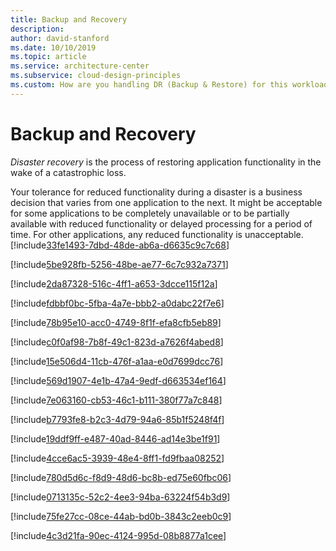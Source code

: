 ```yaml
---
title: Backup and Recovery
description: 
author: david-stanford
ms.date: 10/10/2019
ms.topic: article
ms.service: architecture-center
ms.subservice: cloud-design-principles
ms.custom: How are you handling DR (Backup & Restore) for this workload? 
---
```


# Backup and Recovery

*Disaster recovery* is the process of restoring application functionality in the wake of a catastrophic loss.

Your tolerance for reduced functionality during a disaster is a business decision that varies from one application to the next. It might be acceptable for some applications to be completely unavailable or to be partially available with reduced functionality or delayed processing for a period of time. For other applications, any reduced functionality is unacceptable.<!-- You have a plan for dependency failures -->
[!include[33fe1493-7dbd-48de-ab6a-d6635c9c7c68](./guidance/33fe1493-7dbd-48de-ab6a-d6635c9c7c68.md)]

<!-- There is a response plan in place for network outages. -->
[!include[5be928fb-5256-48be-ae77-6c7c932a7371](./guidance/5be928fb-5256-48be-ae77-6c7c932a7371.md)]

<!-- You have manual responses defined where automation doesn't exist -->
[!include[2da87328-516c-4ff1-a653-3dcce115f12a](./guidance/2da87328-516c-4ff1-a653-3dcce115f12a.md)]

<!-- You understand what to do when data is corrupted or deleted -->
[!include[fdbbf0bc-5fba-4a7e-bbb2-a0dabc22f7e6](./guidance/fdbbf0bc-5fba-4a7e-bbb2-a0dabc22f7e6.md)]

<!-- You have a disaster recovery plan -->
[!include[78b95e10-acc0-4749-8f1f-efa8cfb5eb89](./guidance/78b95e10-acc0-4749-8f1f-efa8cfb5eb89.md)]

<!-- Backup strategy defined -->
[!include[c0f0af98-7b8f-49c1-823d-a7626f4abed8](./guidance/c0f0af98-7b8f-49c1-823d-a7626f4abed8.md)]

<!-- Virtual machines are protected from corruption and accidental deletion -->
[!include[15e506d4-11cb-476f-a1aa-e0d7699dcc76](./guidance/15e506d4-11cb-476f-a1aa-e0d7699dcc76.md)]

<!-- Resource management -->
[!include[569d1907-4e1b-47a4-9edf-d663534ef164](./guidance/569d1907-4e1b-47a4-9edf-d663534ef164.md)]

<!-- Backup & restore operations are automatically scheduled and tested -->
[!include[7e063160-cb53-46c1-b111-380f77a7c848](./guidance/7e063160-cb53-46c1-b111-380f77a7c848.md)]

<!-- Implementing and validating data backups -->
[!include[b7793fe8-b2c3-4d79-94a6-85b1f5248f4f](./guidance/b7793fe8-b2c3-4d79-94a6-85b1f5248f4f.md)]

<!-- We conduct outage retrospectives -->
[!include[19ddf9ff-e487-40ad-8446-ad14e3be1f91](./guidance/19ddf9ff-e487-40ad-8446-ad14e3be1f91.md)]

<!-- Regional failure plans are documented -->
[!include[4cce6ac5-3939-48e4-8ff1-fd9fbaa08252](./guidance/4cce6ac5-3939-48e4-8ff1-fd9fbaa08252.md)]

<!-- Backups are stored securely -->
[!include[780d5d6c-f8d9-48d6-bc8b-ed75e60fbc06](./guidance/780d5d6c-f8d9-48d6-bc8b-ed75e60fbc06.md)]

<!-- Have application configuration and installations archivied -->
[!include[0713135c-52c2-4ee3-94ba-63224f54b3d9](./guidance/0713135c-52c2-4ee3-94ba-63224f54b3d9.md)]

<!-- Data retention policies are defined -->
[!include[75fe27cc-08ce-44ab-bd0b-3843c2eeb0c9](./guidance/75fe27cc-08ce-44ab-bd0b-3843c2eeb0c9.md)]

<!-- Our backups are automated.  -->
[!include[4c3d21fa-90ec-4124-995d-08b8877a1cee](./guidance/4c3d21fa-90ec-4124-995d-08b8877a1cee.md)]

